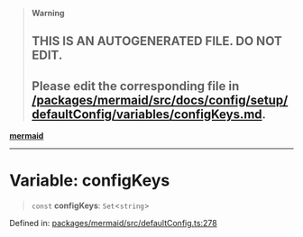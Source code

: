 > **Warning**
>
> ## THIS IS AN AUTOGENERATED FILE. DO NOT EDIT.
>
> ## Please edit the corresponding file in [/packages/mermaid/src/docs/config/setup/defaultConfig/variables/configKeys.md](../../../../../packages/mermaid/src/docs/config/setup/defaultConfig/variables/configKeys.md).

[**mermaid**](../../README.md)

---

# Variable: configKeys

> `const` **configKeys**: `Set`<`string`>

Defined in: [packages/mermaid/src/defaultConfig.ts:278](https://github.com/mermaid-js/mermaid/blob/master/packages/mermaid/src/defaultConfig.ts#L278)

